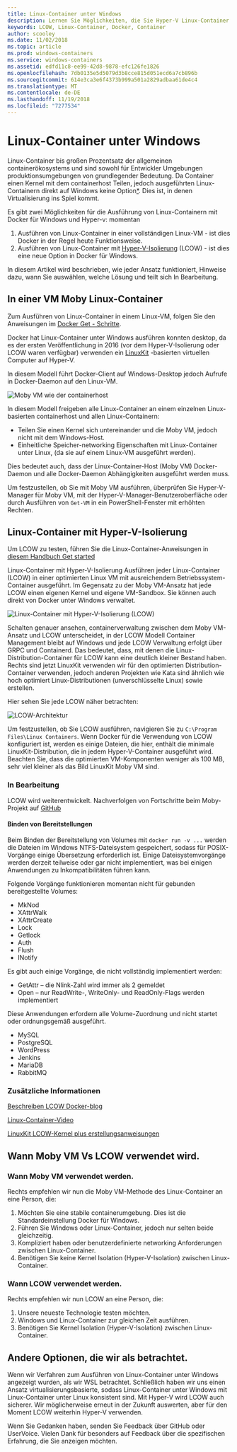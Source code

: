 ```yaml
---
title: Linux-Container unter Windows
description: Lernen Sie Möglichkeiten, die Sie Hyper-V Linux-Container unter Windows ausführen, als befänden sie systemeigene verwenden können.
keywords: LCOW, Linux-Container, Docker, Container
author: scooley
ms.date: 11/02/2018
ms.topic: article
ms.prod: windows-containers
ms.service: windows-containers
ms.assetid: edfd11c8-ee99-42d8-9878-efc126fe1826
ms.openlocfilehash: 7db0135e5d5079d3b8cce815d051ecd6a7cb896b
ms.sourcegitcommit: 614e3ca3e6f4373b999a501a2829adbaa61de4c4
ms.translationtype: MT
ms.contentlocale: de-DE
ms.lasthandoff: 11/19/2018
ms.locfileid: "7277534"
---
```

# <a name="linux-containers-on-windows"></a>Linux-Container unter Windows

Linux-Container bis großen Prozentsatz der allgemeinen containerökosystems und sind sowohl für Entwickler Umgebungen produktionsumgebungen von grundlegender Bedeutung.  Da Container einen Kernel mit dem containerhost Teilen, jedoch ausgeführten Linux-Containern direkt auf Windows keine Option[*](linux-containers.md#other-options-we-considered).  Dies ist, in denen Virtualisierung ins Spiel kommt.

Es gibt zwei Möglichkeiten für die Ausführung von Linux-Containern mit Docker für Windows und Hyper-v: momentan

1. Ausführen von Linux-Container in einer vollständigen Linux-VM - ist dies Docker in der Regel heute Funktionsweise.
1. Ausführen von Linux-Container mit [Hyper-V-Isolierung](../manage-containers/hyperv-container.md) (LCOW) - ist dies eine neue Option in Docker für Windows.

In diesem Artikel wird beschrieben, wie jeder Ansatz funktioniert, Hinweise dazu, wann Sie auswählen, welche Lösung und teilt sich In Bearbeitung.

## <a name="linux-containers-in-a-moby-vm"></a>In einer VM Moby Linux-Container

Zum Ausführen von Linux-Container in einem Linux-VM, folgen Sie den Anweisungen im [Docker Get - Schritte](https://docs.docker.com/docker-for-windows/).

Docker hat Linux-Container unter Windows ausführen konnten desktop, da es der ersten Veröffentlichung in 2016 (vor dem Hyper-V-Isolierung oder LCOW waren verfügbar) verwenden ein [LinuxKit](https://github.com/linuxkit/linuxkit) -basierten virtuellen Computer auf Hyper-V.

In diesem Modell führt Docker-Client auf Windows-Desktop jedoch Aufrufe in Docker-Daemon auf den Linux-VM.

![Moby VM wie der containerhost](media/MobyVM.png)

In diesem Modell freigeben alle Linux-Container an einem einzelnen Linux-basierten containerhost und allen Linux-Containern:

* Teilen Sie einen Kernel sich untereinander und die Moby VM, jedoch nicht mit dem Windows-Host.
* Einheitliche Speicher-networking Eigenschaften mit Linux-Container unter Linux, (da sie auf einem Linux-VM ausgeführt werden).

Dies bedeutet auch, dass der Linux-Container-Host (Moby VM) Docker-Daemon und alle Docker-Daemon Abhängigkeiten ausgeführt werden muss.

Um festzustellen, ob Sie mit Moby VM ausführen, überprüfen Sie Hyper-V-Manager für Moby VM, mit der Hyper-V-Manager-Benutzeroberfläche oder durch Ausführen von `Get-VM` in ein PowerShell-Fenster mit erhöhten Rechten.

## <a name="linux-containers-with-hyper-v-isolation"></a>Linux-Container mit Hyper-V-Isolierung

Um LCOW zu testen, führen Sie die Linux-Container-Anweisungen in [diesem Handbuch Get started](../quick-start/quick-start-windows-10.md)

Linux-Container mit Hyper-V-Isolierung Ausführen jeder Linux-Container (LCOW) in einer optimierten Linux VM mit ausreichendem Betriebssystem-Container ausgeführt.  Im Gegensatz zu der Moby VM-Ansatz hat jede LCOW einen eigenen Kernel und eigene VM-Sandbox.  Sie können auch direkt von Docker unter Windows verwaltet.

![Linux-Container mit Hyper-V-Isolierung (LCOW)](media/lcow-approach.png)

Schalten genauer ansehen, containerverwaltung zwischen dem Moby VM-Ansatz und LCOW unterscheidet, in der LCOW Modell Container Management bleibt auf Windows und jede LCOW Verwaltung erfolgt über GRPC und Containerd.  Das bedeutet, dass, mit denen die Linux-Distribution-Container für LCOW kann eine deutlich kleiner Bestand haben.  Rechts sind jetzt LinuxKit verwenden wir für den optimierten Distribution-Container verwenden, jedoch anderen Projekten wie Kata sind ähnlich wie hoch optimiert Linux-Distributionen (unverschlüsselte Linux) sowie erstellen.

Hier sehen Sie jede LCOW näher betrachten:

![LCOW-Architektur](media/lcow.png)

Um festzustellen, ob Sie LCOW ausführen, navigieren Sie zu `C:\Program Files\Linux Containers`.  Wenn Docker für die Verwendung von LCOW konfiguriert ist, werden es einige Dateien, die hier, enthält die minimale LinuxKit-Distribution, die in jedem Hyper-V-Container ausgeführt wird.  Beachten Sie, dass die optimierten VM-Komponenten weniger als 100 MB, sehr viel kleiner als das Bild LinuxKit Moby VM sind.

### <a name="work-in-progress"></a>In Bearbeitung

LCOW wird weiterentwickelt.  Nachverfolgen von Fortschritte beim Moby-Projekt auf [GitHub](https://github.com/moby/moby/issues/33850)

#### <a name="bind-mounts"></a>Binden von Bereitstellungen

Beim Binden der Bereitstellung von Volumes mit `docker run -v ...` werden die Dateien im Windows NTFS-Dateisystem gespeichert, sodass für POSIX-Vorgänge einige Übersetzung erforderlich ist. Einige Dateisystemvorgänge werden derzeit teilweise oder gar nicht implementiert, was bei einigen Anwendungen zu Inkompatibilitäten führen kann.

Folgende Vorgänge funktionieren momentan nicht für gebunden bereitgestellte Volumes:

* MkNod
* XAttrWalk
* XAttrCreate
* Lock
* Getlock
* Auth
* Flush
* INotify

Es gibt auch einige Vorgänge, die nicht vollständig implementiert werden:

* GetAttr – die Nlink-Zahl wird immer als 2 gemeldet
* Open – nur ReadWrite-, WriteOnly- und ReadOnly-Flags werden implementiert

Diese Anwendungen erfordern alle Volume-Zuordnung und nicht startet oder ordnungsgemäß ausgeführt.

* MySQL
* PostgreSQL
* WordPress
* Jenkins
* MariaDB
* RabbitMQ

### <a name="extra-information"></a>Zusätzliche Informationen

[Beschreiben LCOW Docker-blog](https://blog.docker.com/2017/11/docker-for-windows-17-11/)

[Linux-Container-Video](https://sec.ch9.ms/ch9/1e5a/08ff93f2-987e-4f8d-8036-2570dcac1e5a/LinuxContainer.mp4)

[LinuxKit LCOW-Kernel plus erstellungsanweisungen](https://github.com/linuxkit/lcow)

## <a name="when-to-use-moby-vm-vs-lcow"></a>Wann Moby VM Vs LCOW verwendet wird.

### <a name="when-to-use-moby-vm"></a>Wann Moby VM verwendet werden.

Rechts empfehlen wir nun die Moby VM-Methode des Linux-Container an eine Person, die:

1. Möchten Sie eine stabile containerumgebung.  Dies ist die Standardeinstellung Docker für Windows.
1. Führen Sie Windows oder Linux-Container, jedoch nur selten beide gleichzeitig.
1. Kompliziert haben oder benutzerdefinierte networking Anforderungen zwischen Linux-Container.
1. Benötigen Sie keine Kernel Isolation (Hyper-V-Isolation) zwischen Linux-Container.

### <a name="when-to-use-lcow"></a>Wann LCOW verwendet werden.

Rechts empfehlen wir nun LCOW an eine Person, die:

1. Unsere neueste Technologie testen möchten.
1. Windows und Linux-Container zur gleichen Zeit ausführen.
1. Benötigen Sie Kernel Isolation (Hyper-V-Isolation) zwischen Linux-Container.

## <a name="other-options-we-considered"></a>Andere Optionen, die wir als betrachtet.

Wenn wir Verfahren zum Ausführen von Linux-Container unter Windows angezeigt wurden, als wir WSL betrachtet. Schließlich haben wir uns einen Ansatz virtualisierungsbasierte, sodass Linux-Container unter Windows mit Linux-Container unter Linux konsistent sind. Mit Hyper-V wird LCOW auch sicherer. Wir möglicherweise erneut in der Zukunft auswerten, aber für den Moment LCOW weiterhin Hyper-V verwenden.

Wenn Sie Gedanken haben, senden Sie Feedback über GitHub oder UserVoice.  Vielen Dank für besonders auf Feedback über die spezifischen Erfahrung, die Sie anzeigen möchten.
